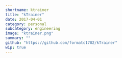 ```yaml
---
shortname: ktrainer
title: "kTrainer"
date: 2017-04-01
category: personal
subcategory: engineering
image: "ktrainer.png"
summary: ""
github: "https://github.com/formatc1702/kTrainer"
wip: true
---
```

